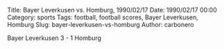 Title: Bayer Leverkusen vs. Homburg, 1990/02/17
Date: 1990/02/17 00:00
Category: sports
Tags: football, football scores, Bayer Leverkusen, Homburg
Slug: bayer-leverkusen-vs-homburg
Author: carbonero


Bayer Leverkusen 3 - 1 Homburg
